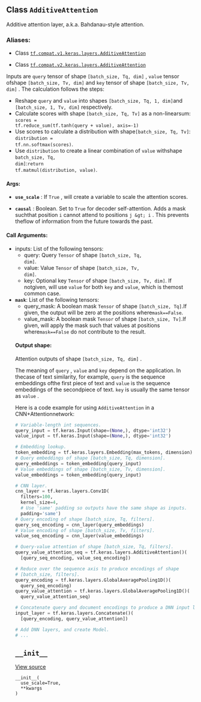 
## Class  `AdditiveAttention` 

Additive attention layer, a.k.a. Bahdanau-style attention.

### Aliases:

- Class [ `tf.compat.v1.keras.layers.AdditiveAttention` ](/api_docs/python/tf/keras/layers/AdditiveAttention)

- Class [ `tf.compat.v2.keras.layers.AdditiveAttention` ](/api_docs/python/tf/keras/layers/AdditiveAttention)

Inputs are  `query`  tensor of shape  `[batch_size, Tq, dim]` ,  `value`  tensor ofshape  `[batch_size, Tv, dim]`  and  `key`  tensor of shape `[batch_size, Tv, dim]` . The calculation follows the steps:

- Reshape <code translate="no" dir="ltr">query</code> and <code translate="no" dir="ltr">value</code> into shapes <code translate="no" dir="ltr">[batch_size, Tq, 1, dim]</code>and <code translate="no" dir="ltr">[batch_size, 1, Tv, dim]</code> respectively.</li><li>Calculate scores with shape <code translate="no" dir="ltr">[batch_size, Tq, Tv]</code> as a non-linearsum: <code translate="no" dir="ltr">scores = tf.reduce_sum(tf.tanh(query + value), axis=-1)</code></li><li>Use scores to calculate a distribution with shape<code translate="no" dir="ltr">[batch_size, Tq, Tv]</code>: <code translate="no" dir="ltr">distribution = tf.nn.softmax(scores)</code>.</li><li>Use <code translate="no" dir="ltr">distribution</code> to create a linear combination of <code translate="no" dir="ltr">value</code> withshape <code translate="no" dir="ltr">batch_size, Tq, dim]</code>:<code translate="no" dir="ltr">return tf.matmul(distribution, value)</code>.
#### Args:

- **`use_scale`** : If  `True` , will create a variable to scale the attention scores.

- **`causal`** : Boolean. Set to  `True`  for decoder self-attention. Adds a mask suchthat position  `i`  cannot attend to positions  `j &gt; i` . This prevents theflow of information from the future towards the past.

#### Call Arguments:

- inputs</code></b>: List of the following tensors:<ul><li>query: Query <code translate="no" dir="ltr">Tensor</code> of shape <code translate="no" dir="ltr">[batch_size, Tq, dim]</code>.</li><li>value: Value <code translate="no" dir="ltr">Tensor</code> of shape <code translate="no" dir="ltr">[batch_size, Tv, dim]</code>.</li><li>key: Optional key <code translate="no" dir="ltr">Tensor</code> of shape <code translate="no" dir="ltr">[batch_size, Tv, dim]</code>. If notgiven, will use <code translate="no" dir="ltr">value</code> for both <code translate="no" dir="ltr">key</code> and <code translate="no" dir="ltr">value</code>, which is themost common case.</li></ul></li><li><b><code translate="no" dir="ltr">mask</code></b>: List of the following tensors:<ul><li>query_mask: A boolean mask <code translate="no" dir="ltr">Tensor</code> of shape <code translate="no" dir="ltr">[batch_size, Tq]</code>.If given, the output will be zero at the positions where<code translate="no" dir="ltr">mask==False</code>.</li><li>value_mask: A boolean mask <code translate="no" dir="ltr">Tensor</code> of shape <code translate="no" dir="ltr">[batch_size, Tv]</code>.If given, will apply the mask such that values at positions where<code translate="no" dir="ltr">mask==False</code> do not contribute to the result.
#### Output shape:

Attention outputs of shape  `[batch_size, Tq, dim]` .

The meaning of  `query` ,  `value`  and  `key`  depend on the application. In thecase of text similarity, for example,  `query`  is the sequence embeddings ofthe first piece of text and  `value`  is the sequence embeddings of the secondpiece of text.  `key`  is usually the same tensor as  `value` .

Here is a code example for using  `AdditiveAttention`  in a CNN+Attentionnetwork:


``` python
# Variable-length int sequences.
query_input = tf.keras.Input(shape=(None,), dtype='int32')
value_input = tf.keras.Input(shape=(None,), dtype='int32')

# Embedding lookup.
token_embedding = tf.keras.layers.Embedding(max_tokens, dimension)
# Query embeddings of shape [batch_size, Tq, dimension].
query_embeddings = token_embedding(query_input)
# Value embeddings of shape [batch_size, Tv, dimension].
value_embeddings = token_embedding(query_input)

# CNN layer.
cnn_layer = tf.keras.layers.Conv1D(
  filters=100,
  kernel_size=4,
  # Use 'same' padding so outputs have the same shape as inputs.
  padding='same')
# Query encoding of shape [batch_size, Tq, filters].
query_seq_encoding = cnn_layer(query_embeddings)
# Value encoding of shape [batch_size, Tv, filters].
value_seq_encoding = cnn_layer(value_embeddings)

# Query-value attention of shape [batch_size, Tq, filters].
query_value_attention_seq = tf.keras.layers.AdditiveAttention()(
  [query_seq_encoding, value_seq_encoding])

# Reduce over the sequence axis to produce encodings of shape
# [batch_size, filters].
query_encoding = tf.keras.layers.GlobalAveragePooling1D()(
  query_seq_encoding)
query_value_attention = tf.keras.layers.GlobalAveragePooling1D()(
  query_value_attention_seq)

# Concatenate query and document encodings to produce a DNN input layer.
input_layer = tf.keras.layers.Concatenate()(
  [query_encoding, query_value_attention])

# Add DNN layers, and create Model.
# ...

```


##  `__init__` 

[View source](https://github.com/tensorflow/tensorflow/blob/r2.0/tensorflow/python/keras/layers/dense_attention.py#L401-L403)


```
__init__(
  use_scale=True,
  **kwargs
)

```

